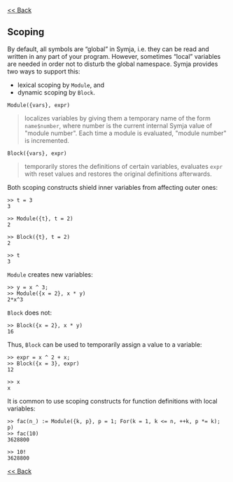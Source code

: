 [<< Back](javascript:loadDoc('/index'))

## Scoping

By default, all symbols are “global” in Symja, i.e. they can be read and written in any part of your program.
However, sometimes “local” variables are needed in order not to disturb the global namespace. 
Symja provides two ways to support this:

* lexical scoping by `Module`, and
* dynamic scoping by `Block`.

```
Module({vars}, expr)
```

> localizes variables by giving them a temporary name of the form `name$number`, where number is the current internal Symja value of "module number". Each time a module is evaluated, "module number" is incremented.

```
Block({vars}, expr)
```

> temporarily stores the definitions of certain variables, evaluates `expr` with reset values and restores the original definitions afterwards.

Both scoping constructs shield inner variables from affecting outer ones:

```
>> t = 3
3

>> Module({t}, t = 2)
2

>> Block({t}, t = 2)
2

>> t
3
```

`Module` creates new variables:

```
>> y = x ^ 3;
>> Module({x = 2}, x * y)
2*x^3
```

`Block` does not:

```
>> Block({x = 2}, x * y)
16
```

Thus, `Block` can be used to temporarily assign a value to a variable:

```
>> expr = x ^ 2 + x;
>> Block({x = 3}, expr)
12

>> x
x
```

It is common to use scoping constructs for function definitions with local variables:

```
>> fac(n_) := Module({k, p}, p = 1; For(k = 1, k <= n, ++k, p *= k); p)
>> fac(10)
3628800

>> 10!
3628800
```

[<< Back](javascript:loadDoc('/index'))